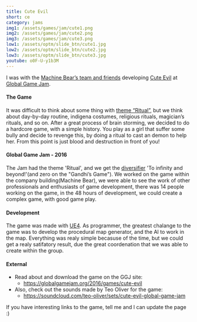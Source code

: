 ```yaml
---
title: Cute Evil
short: ce
category: jams
img1: /assets/games/jam/cute1.png
img2: /assets/games/jam/cute2.png
img3: /assets/games/jam/cute3.png
low1: /assets/optm/slide_btn/cute1.jpg
low2: /assets/optm/slide_btn/cute2.jpg
low3: /assets/optm/slide_btn/cute3.jpg
youtube: o0F-U-y1b3M
---
```


I was with the [Machine Bear’s team and friends](https://globalgamejam.org/2016/jam-sites/machine-bear-jam) developing [Cute Evil](https://globalgamejam.org/2016/games/cute-evil) at [Global Game Jam](https://globalgamejam.org/news/ggj-2016-one-month-away).

#### The Game

It was difficult to think about some thing with [theme “Ritual”](https://globalgamejam.org/news/and-ggj16-theme), but we think about day-by-day routine, indigena costumes, religious rituals, magician’s rituals, and so on. After a great process of brain storming, we decided to do a hardcore game, with a simple history. You play as a girl that suffer some bully and decide to revenge this, by doing a ritual to cast an demon to help her. From this point is just blood and destruction in front of you!

#### Global Game Jam - 2016

The Jam had the theme 'Ritual', and we get the [diversifier](https://globalgamejam.org/news/ggj16-diversifiers-are) 'To infinity and beyond!'(and zero on the "Gandhi’s Game"). We worked on the game within the company building(Machine Bear), we were able to see the work of other professionals and enthusiasts of game development, there was 14 people working on the game, in the 48 hours of development, we could create a complex game, with good game play.

#### Development

The game was made with [UE4](https://www.unrealengine.com). As programmer, the greatest chalange to the game was to develop the procedural map generator, and the AI to work in the map. Everything was realy simple becasuse of the time, but we could get a realy satifatory result, due the great coordenation that we was able to create within the group.

#### External

- Read about and download the game on the GGJ site:
	- <https://globalgamejam.org/2016/games/cute-evil>
- Also, check out the sounds made by Teo Oliver for the game:
	- <https://soundcloud.com/teo-oliver/sets/cute-evil-global-game-jam>

If you have interesting links to the game, tell me and I can update the page :)